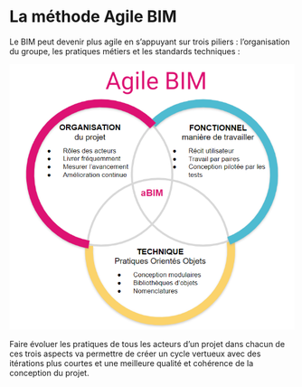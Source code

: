 # La méthode Agile BIM

Le BIM peut devenir plus agile en s’appuyant sur trois piliers : l’organisation du groupe, les pratiques métiers et les standards techniques :

![La méthode Agile BIM](../.gitbook/assets/agilebim-schema-20190605-01.png)

Faire évoluer les pratiques de tous les acteurs d’un projet dans chacun de ces trois aspects va permettre de créer un cycle vertueux avec des itérations plus courtes et une meilleure qualité et cohérence de la conception du projet.
